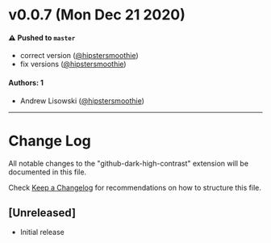 # v0.0.7 (Mon Dec 21 2020)

#### ⚠️ Pushed to `master`

- correct version ([@hipstersmoothie](https://github.com/hipstersmoothie))
- fix versions ([@hipstersmoothie](https://github.com/hipstersmoothie))

#### Authors: 1

- Andrew Lisowski ([@hipstersmoothie](https://github.com/hipstersmoothie))

---

# Change Log

All notable changes to the "github-dark-high-contrast" extension will be documented in this file.

Check [Keep a Changelog](http://keepachangelog.com/) for recommendations on how to structure this file.

## [Unreleased]

- Initial release
